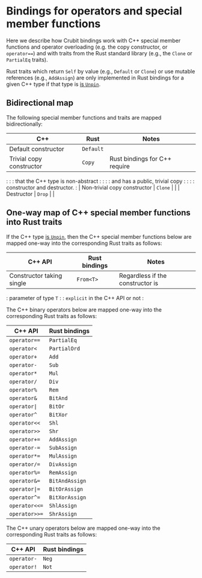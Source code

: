 # Bindings for operators and special member functions

Here we describe how Crubit bindings work with C++ special member functions and
operator overloading (e.g. the copy constructor, or `operator==`) and with
traits from the Rust standard library (e.g., the `Clone` or `PartialEq` traits).

Rust traits which return `Self` by value (e.g., `Default` or `Clone`) or use
mutable references (e.g., `AddAssign`) are only implemented in Rust bindings for
a given C++ type if that type is [is `Unpin`](../../unpin.md).

## Bidirectional map

The following special member functions and traits are mapped bidirectionally:

| C++                          | Rust      | Notes                             |
| ---------------------------- | --------- | --------------------------------- |
| Default constructor          | `Default` |                                   |
| Trivial copy constructor     | `Copy`    | Rust bindings for C++ require     |
:                              :           : that the C++ type is non-abstract :
:                              :           : and has a public, trivial copy    :
:                              :           : constructor and destructor.       :
| Non-trivial copy constructor | `Clone`   |                                   |
| Destructor                   | `Drop`    |                                   |

## One-way map of C++ special member functions into Rust traits

If the C++ type [is `Unpin`](../../unpin.md), then the C++ special member
functions below are mapped one-way into the corresponding Rust traits as
follows:

| C++ API                   | Rust bindings | Notes                            |
| ------------------------- | ------------- | -------------------------------- |
| Constructor taking single | `From<T>`     | Regardless if the constructor is |
: parameter of type `T`     :               : `explicit` in the C++ API or not :

The C++ binary operators below are mapped one-way into the corresponding Rust
traits as follows:

C++ API       | Rust bindings
------------- | --------------
`operator==`  | `PartialEq`
`operator<`   | `PartialOrd`
`operator+`   | `Add`
`operator-`   | `Sub`
`operator*`   | `Mul`
`operator/`   | `Div`
`operator%`   | `Rem`
`operator&`   | `BitAnd`
`operator\|`  | `BitOr`
`operator^`   | `BitXor`
`operator<<`  | `Shl`
`operator>>`  | `Shr`
`operator+=`  | `AddAssign`
`operator-=`  | `SubAssign`
`operator*=`  | `MulAssign`
`operator/=`  | `DivAssign`
`operator%=`  | `RemAssign`
`operator&=`  | `BitAndAssign`
`operator\|=` | `BitOrAssign`
`operator^=`  | `BitXorAssign`
`operator<<=` | `ShlAssign`
`operator>>=` | `ShrAssign`

The C++ unary operators below are mapped one-way into the corresponding Rust
traits as follows:

C++ API     | Rust bindings
----------- | -------------
`operator-` | `Neg`
`operator!` | `Not`
